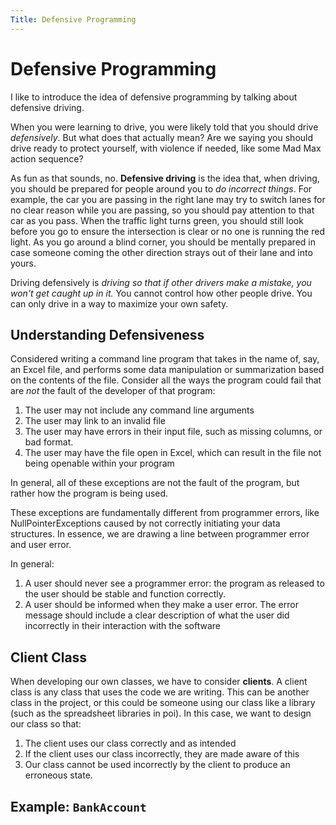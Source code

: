 ```yaml
---
Title: Defensive Programming
---
```


# Defensive Programming

I like to introduce the idea of defensive programming by talking about defensive driving.

When you were learning to drive, you were likely told that you should drive *defensively*. But what does that actually mean? Are we saying you should drive ready to protect yourself, with violence if needed, like some Mad Max action sequence? 

As fun as that sounds, no. **Defensive driving** is the idea that, when driving, you should be prepared for people around you to *do incorrect things*. For example, the car you are passing in the right lane may try to switch lanes for no clear reason while you are passing, so you should pay attention to that car as you pass. When the traffic light turns green, you should still look before you go to ensure the intersection is clear or no one is running the red light. As you go around a blind corner, you should be mentally prepared in case someone coming the other direction strays out of their lane and into yours.

Driving defensively is *driving so that if other drivers make a mistake, you won't get caught up in it.* You cannot control how other people drive. You can only drive in a way to maximize your own safety.

## Understanding Defensiveness

Considered writing a command line program that takes in the name of, say, an Excel file, and performs some data manipulation or summarization based on the contents of the file. Consider all the ways the program could fail that are *not* the fault of the developer of that program:

1) The user may not include any command line arguments
2) The user may link to an invalid file
3) The user may have errors in their input file, such as missing columns, or bad format.
4) The user may have the file open in Excel, which can result in the file not being openable within your program

In general, all of these exceptions are not the fault of the program, but rather how the program is being used.

These exceptions are fundamentally different from programmer errors, like NullPointerExceptions caused by not correctly initiating your data structures. In essence, we are drawing a line between programmer error and user error.

In general:

1) A user should never see a programmer error: the program as released to the user should be stable and function correctly.
2) A user should be informed when they make a user error. The error message should include a clear description of what the user did incorrectly in their interaction with the software

## Client Class

When developing our own classes, we have to consider **clients**. A client class is any class that uses the code we are writing. This can be another class in the project, or this could be someone using our class like a library (such as the spreadsheet libraries in poi). In this case, we want to design our class so that:

1) The client uses our class correctly and as intended
2) If the client uses our class incorrectly, they are made aware of this
3) Our class cannot be used incorrectly by the client to produce an erroneous state.

## Example: `BankAccount`





